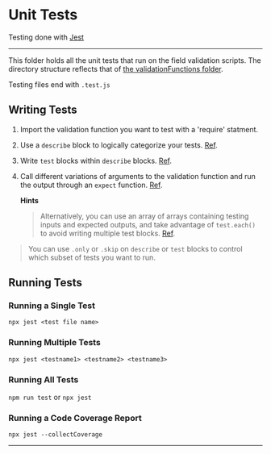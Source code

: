 # Unit Tests

Testing done with [Jest](https://jestjs.io/docs/en/getting-started.html)

---

This folder holds all the unit tests that run on the field validation scripts. The directory structure reflects that of [the validationFunctions folder](/references/validationFunctions/).

Testing files end with `.test.js`

## Writing Tests

1. Import the validation function you want to test with a 'require' statment.
2. Use a `describe` block to logically categorize your tests. [Ref](https://jestjs.io/docs/en/api#describename-fn).
3. Write `test` blocks within `describe` blocks. [Ref](https://jestjs.io/docs/en/api#testname-fn-timeout).
4. Call different variations of arguments to the validation function and run the output through an `expect` function. [Ref](https://jestjs.io/docs/en/expect#expectvalue).

   **Hints**

   > Alternatively, you can use an array of arrays containing testing inputs and expected outputs, and take advantage of `test.each()` to avoid writing multiple test blocks. [Ref](https://jestjs.io/docs/en/api#testeachtablename-fn-timeout).

> You can use `.only` or `.skip` on `describe` or `test` blocks to control which subset of tests you want to run.

## Running Tests

### Running a Single Test

`npx jest <test file name>`

### Running Multiple Tests

`npx jest <testname1> <testname2> <testname3>`

### Running All Tests

`npm run test` or `npx jest`

### Running a Code Coverage Report

`npx jest --collectCoverage`

---
